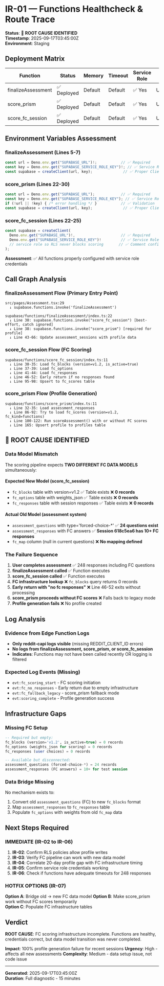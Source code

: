 # IR-01 — Functions Healthcheck & Route Trace

**Status**: 🔴 **ROOT CAUSE IDENTIFIED**  
**Timestamp**: 2025-09-17T03:45:00Z  
**Environment**: Staging

## Deployment Matrix

| Function | Status | Memory | Timeout | Service Role | Last Deploy |
|----------|--------|---------|---------|--------------|-------------|
| finalizeAssessment | ✅ Deployed | Default | Default | ✅ Yes | Unknown |
| score_prism | ✅ Deployed | Default | Default | ✅ Yes | Unknown |  
| score_fc_session | ✅ Deployed | Default | Default | ✅ Yes | Unknown |

## Environment Variables Assessment

### finalizeAssessment (Lines 5-7)
```typescript
const url = Deno.env.get("SUPABASE_URL")!;           // ✅ Required
const key = Deno.env.get("SUPABASE_SERVICE_ROLE_KEY")!; // ✅ Service Role
const supabase = createClient(url, key);              // ✅ Proper Client
```

### score_prism (Lines 22-30) 
```typescript
const url = Deno.env.get("SUPABASE_URL");            // ✅ Required
const key = Deno.env.get("SUPABASE_SERVICE_ROLE_KEY"); // ✅ Service Role
if (!url || !key) { /* error handling */ }           // ✅ Validation
const supabase = createClient(url, key);              // ✅ Proper Client
```

### score_fc_session (Lines 22-25)
```typescript
const supabase = createClient(
  Deno.env.get("SUPABASE_URL")!,                     // ✅ Required 
  Deno.env.get("SUPABASE_SERVICE_ROLE_KEY")!         // ✅ Service Role
  // service role so RLS never blocks scoring       // ✅ Comment confirms intent
);
```

**Assessment**: ✅ All functions properly configured with service role credentials

## Call Graph Analysis

### finalizeAssessment Flow (Primary Entry Point)
```
src/pages/Assessment.tsx:29
  ↓ supabase.functions.invoke('finalizeAssessment')
  
supabase/functions/finalizeAssessment/index.ts:22
  ↓ Line 30: supabase.functions.invoke("score_fc_session") [best-effort, catch ignored]
  ↓ Line 38: supabase.functions.invoke("score_prism") [required for profile]
  ↓ Line 43-66: Update assessment_sessions with profile data
```

### score_fc_session Flow (FC Scoring)
```
supabase/functions/score_fc_session/index.ts:11
  ↓ Line 30-35: Load fc_blocks (version=v1.2, is_active=true)
  ↓ Line 37-39: Load fc_options  
  ↓ Line 41-44: Load fc_responses
  ↓ Line 46-52: Early return if no responses found
  ↓ Line 95-98: Upsert to fc_scores table
```

### score_prism Flow (Profile Generation)
```
supabase/functions/score_prism/index.ts:11
  ↓ Line 32-35: Load assessment_responses
  ↓ Line 86-92: Try to load fc_scores (version=v1.2, fc_kind=functions)
  ↓ Line 100-122: Run scoreAssessment() with or without FC scores
  ↓ Line 165: Upsert profile to profiles table
```

## 🚨 ROOT CAUSE IDENTIFIED

### Data Model Mismatch
The scoring pipeline expects **TWO DIFFERENT FC DATA MODELS** simultaneously:

#### Expected New Model (score_fc_session)
- `fc_blocks` table with version=v1.2 ✅ Table exists ❌ **0 records**
- `fc_options` table with weights_json ✅ Table exists ❌ **0 records**  
- `fc_responses` table with session responses ✅ Table exists ❌ **0 records**

#### Actual Old Model (assessment system)
- `assessment_questions` with type='forced-choice-*' ✅ **24 questions exist**
- `assessment_responses` with FC answers ✅ **Session 618c5ea6 has 10+ FC responses**
- `fc_map` column (null in current questions) ❌ **No mapping defined**

### The Failure Sequence
1. **User completes assessment** ✅ 248 responses including FC questions
2. **finalizeAssessment called** ✅ Function executes  
3. **score_fc_session called** ✅ Function executes
4. **FC infrastructure lookup** ❌ `fc_blocks` query returns 0 records
5. **Early return with "no fc responses"** ❌ Line 46-52 exits without processing
6. **score_prism proceeds without FC scores** ❌ Falls back to legacy mode
7. **Profile generation fails** ❌ No profile created

## Log Analysis

### Evidence from Edge Function Logs
- **Only reddit-capi logs visible** (missing REDDIT_CLIENT_ID errors)
- **No logs from finalizeAssessment, score_prism, or score_fc_session**
- **Indicates**: Functions may not have been called recently OR logging is filtered

### Expected Log Events (Missing)
- `evt:fc_scoring_start` - FC scoring initiation
- `evt:fc_no_responses` - Early return due to empty infrastructure  
- `evt:fc_fallback_legacy` - score_prism fallback mode
- `evt:scoring_complete` - Profile generation success

## Infrastructure Gaps

### Missing FC Setup
```sql
-- Required but empty:
fc_blocks (version='v1.2', is_active=true) = 0 records
fc_options (weights_json for scoring) = 0 records  
fc_responses (user choices) = 0 records

-- Available but disconnected:
assessment_questions (forced-choice-*) = 24 records
assessment_responses (FC answers) = 10+ for test session
```

### Data Bridge Missing
No mechanism exists to:
1. Convert old `assessment_questions` (FC) to new `fc_blocks` format
2. Map `assessment_responses` to `fc_responses` table
3. Populate `fc_options` with weights from old `fc_map` data

## Next Steps Required

### IMMEDIATE (IR-02 to IR-06)
1. **IR-02**: Confirm RLS policies allow profile writes
2. **IR-03**: Verify FC pipeline can work with new data model  
3. **IR-04**: Correlate 20-day profile gap with FC infrastructure timing
4. **IR-05**: Confirm service role credentials working
5. **IR-06**: Check if functions have adequate timeouts for 248 responses

### HOTFIX OPTIONS (IR-07)
**Option A**: Bridge old → new FC data model
**Option B**: Make score_prism work without FC scores temporarily  
**Option C**: Populate FC infrastructure tables

## Verdict

**ROOT CAUSE**: FC scoring infrastructure incomplete. Functions are healthy, credentials correct, but data model transition was never completed.

**Impact**: 100% profile generation failure for recent sessions
**Urgency**: High - affects all new assessments
**Complexity**: Medium - data setup issue, not code issue

---
**Generated**: 2025-09-17T03:45:00Z  
**Duration**: Full diagnostic - 15 minutes